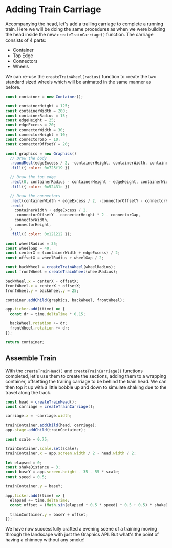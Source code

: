 # Adding Train Carriage

Accompanying the head, let's add a trailing carriage to complete a running train. Here we will be doing the same procedures as when we were building the head inside the new `createTrainCarriage()` function. The carriage consists of 4 parts:

- Container
- Top Edge
- Connectors
- Wheels

We can re-use the `createTrainWheel(radius)` function to create the two standard sized wheels which will be animated in the same manner as before.

```javascript
const container = new Container();

const containerHeight = 125;
const containerWidth = 200;
const containerRadius = 15;
const edgeHeight = 25;
const edgeExcess = 20;
const connectorWidth = 30;
const connectorHeight = 10;
const connectorGap = 10;
const connectorOffsetY = 20;

const graphics = new Graphics()
  // Draw the body
  .roundRect(edgeExcess / 2, -containerHeight, containerWidth, containerHeight, containerRadius)
  .fill({ color: 0x725f19 })

  // Draw the top edge
  .rect(0, containerRadius - containerHeight - edgeHeight, containerWidth + edgeExcess, edgeHeight)
  .fill({ color: 0x52431c })

  // Draw the connectors
  .rect(containerWidth + edgeExcess / 2, -connectorOffsetY - connectorHeight, connectorWidth, connectorHeight)
  .rect(
    containerWidth + edgeExcess / 2,
    -connectorOffsetY - connectorHeight * 2 - connectorGap,
    connectorWidth,
    connectorHeight,
  )
  .fill({ color: 0x121212 });

const wheelRadius = 35;
const wheelGap = 40;
const centerX = (containerWidth + edgeExcess) / 2;
const offsetX = wheelRadius + wheelGap / 2;

const backWheel = createTrainWheel(wheelRadius);
const frontWheel = createTrainWheel(wheelRadius);

backWheel.x = centerX - offsetX;
frontWheel.x = centerX + offsetX;
frontWheel.y = backWheel.y = 25;

container.addChild(graphics, backWheel, frontWheel);

app.ticker.add((time) => {
  const dr = time.deltaTime * 0.15;

  backWheel.rotation += dr;
  frontWheel.rotation += dr;
});

return container;
```

## Assemble Train

With the `createTrainHead()` and `createTrainCarriage()` functions completed, let's use them to create the sections, adding them to a wrapping container, offsetting the trailing carriage to be behind the train head. We can then top it up with a little bobble up and down to simulate shaking due to the travel along the track.

```javascript
const head = createTrainHead();
const carriage = createTrainCarriage();

carriage.x = -carriage.width;

trainContainer.addChild(head, carriage);
app.stage.addChild(trainContainer);

const scale = 0.75;

trainContainer.scale.set(scale);
trainContainer.x = app.screen.width / 2 - head.width / 2;

let elapsed = 0;
const shakeDistance = 3;
const baseY = app.screen.height - 35 - 55 * scale;
const speed = 0.5;

trainContainer.y = baseY;

app.ticker.add((time) => {
  elapsed += time.deltaTime;
  const offset = (Math.sin(elapsed * 0.5 * speed) * 0.5 + 0.5) * shakeDistance;

  trainContainer.y = baseY + offset;
});
```

We have now successfully crafted a evening scene of a training moving through the landscape with just the Graphics API. But what's the point of having a chimney without any smoke!
